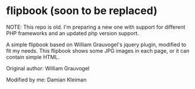 flipbook (soon to be replaced)
==============================

NOTE: This repo is old. I'm preparing a new one with support for different PHP frameworks and an updated php version support.

A simple flipbook based on William Grauvogel's jquery plugin, modified to fit my needs.
This flipbook shows some JPG images in each page, or it can contain simple HTML.

Original author: William Grauvogel

Modified by me: Damian Kleiman
